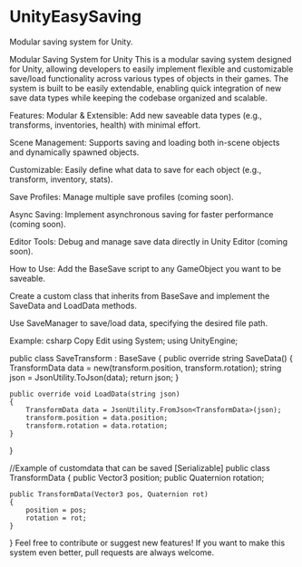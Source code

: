 # UnityEasySaving
 Modular saving system for Unity.

Modular Saving System for Unity
This is a modular saving system designed for Unity, allowing developers to easily implement flexible and customizable save/load functionality across various types of objects in their games. 
The system is built to be easily extendable, enabling quick integration of new save data types while keeping the codebase organized and scalable.

Features:
Modular & Extensible: Add new saveable data types (e.g., transforms, inventories, health) with minimal effort.

Scene Management: Supports saving and loading both in-scene objects and dynamically spawned objects.

Customizable: Easily define what data to save for each object (e.g., transform, inventory, stats).

Save Profiles: Manage multiple save profiles (coming soon).

Async Saving: Implement asynchronous saving for faster performance (coming soon).

Editor Tools: Debug and manage save data directly in Unity Editor (coming soon).

How to Use:
Add the BaseSave script to any GameObject you want to be saveable.

Create a custom class that inherits from BaseSave and implement the SaveData and LoadData methods.

Use SaveManager to save/load data, specifying the desired file path.

Example:
csharp
Copy
Edit
using System;
using UnityEngine;

public class SaveTransform : BaseSave
{
    public override string SaveData()
    {
        TransformData data = new(transform.position, transform.rotation);
        string json = JsonUtility.ToJson(data);
        return json;
    }

    public override void LoadData(string json)
    {
        TransformData data = JsonUtility.FromJson<TransformData>(json);
        transform.position = data.position;
        transform.rotation = data.rotation;
    }
}

//Example of customdata that can be saved
[Serializable]
public class TransformData
{
    public Vector3 position;
    public Quaternion rotation;

    public TransformData(Vector3 pos, Quaternion rot)
    {
        position = pos;
        rotation = rot;
    }
}
Feel free to contribute or suggest new features!
If you want to make this system even better, pull requests are always welcome.